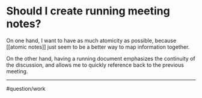 # Should I create running meeting notes?
On one hand, I want to have as much atomicity as possible, because [[atomic notes]] just seem to be a better way to map information together. 

On the other hand, having a running document emphasizes the continuity of the discussion, and allows me to quickly reference back to the previous meeting.

---
#question/work